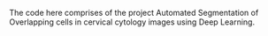 The code here comprises of the project Automated Segmentation of Overlapping cells in cervical cytology images using Deep Learning.
